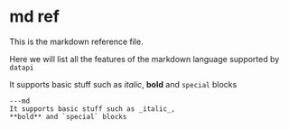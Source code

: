 # md ref

This is the markdown reference file.

Here we will list all the features of the markdown language supported by `datapi`

It supports basic stuff such as _italic_, **bold** and `special` blocks

```
---md
It supports basic stuff such as _italic_,
**bold** and `special` blocks
```
